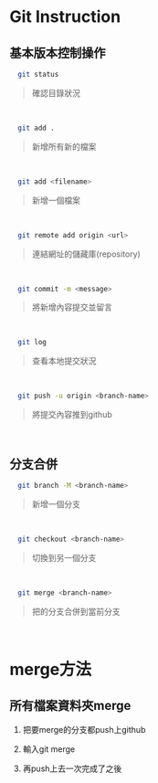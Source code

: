 # Git Instruction


## 基本版本控制操作

```bash
  git status
```

>確認目錄狀況
<br>

```bash
  git add .
```

>新增所有新的檔案
<br>

```bash
  git add <filename>
```

>新增一個檔案
<br>

```bash
  git remote add origin <url> 
```

>連結網址的儲藏庫(repository)
<br>

```bash
  git commit -m <message>
```

>將新增內容提交並留言
<br>

```bash
  git log
```

>查看本地提交狀況
<br>

```bash
  git push -u origin <branch-name>
```

>將提交內容推到github
<br>


## 分支合併

```bash
  git branch -M <branch-name>
```

> 新增一個分支
<br>

```bash
  git checkout <branch-name>
```

> 切換到另一個分支
<br>

```bash
  git merge <branch-name>
```

> 把<branch-name>的分支合併到當前分支
<br>

# merge方法
## 所有檔案資料夾merge
  1. 把要merge的分支都push上github
  
  2. 輸入git merge <branch-name>
  
  3. 再push上去一次完成了之後


